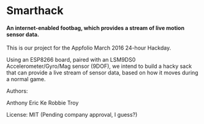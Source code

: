# Smarthack
#### An internet-enabled footbag, which provides a stream of live motion sensor data.
This is our project for the Appfolio March 2016 24-hour Hackday.

Using an ESP8266 board, paired with an LSM9DS0 Accelerometer/Gyro/Mag sensor (9DOF), we intend to build a hacky sack that can provide a live stream of sensor data, based on how it moves during a normal game.

Authors:

Anthony
Eric
Ke
Robbie
Troy

License: MIT (Pending company approval, I guess?)
